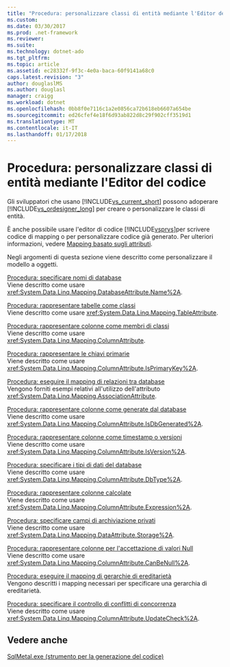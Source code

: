 ```yaml
---
title: "Procedura: personalizzare classi di entità mediante l'Editor del codice"
ms.custom: 
ms.date: 03/30/2017
ms.prod: .net-framework
ms.reviewer: 
ms.suite: 
ms.technology: dotnet-ado
ms.tgt_pltfrm: 
ms.topic: article
ms.assetid: ec28332f-9f3c-4e0a-baca-60f9141a68c0
caps.latest.revision: "3"
author: douglaslMS
ms.author: douglasl
manager: craigg
ms.workload: dotnet
ms.openlocfilehash: 0bb8f0e7116c1a2e0856ca72b618eb6607a654be
ms.sourcegitcommit: ed26cfef4e18f6d93ab822d8c29f902cff3519d1
ms.translationtype: MT
ms.contentlocale: it-IT
ms.lasthandoff: 01/17/2018
---
```

# <a name="how-to-customize-entity-classes-by-using-the-code-editor"></a>Procedura: personalizzare classi di entità mediante l'Editor del codice
Gli sviluppatori che usano [!INCLUDE[vs_current_short](../../../../../../includes/vs-current-short-md.md)] possono adoperare [!INCLUDE[vs_ordesigner_long](../../../../../../includes/vs-ordesigner-long-md.md)] per creare o personalizzare le classi di entità.  
  
 È anche possibile usare l'editor di codice [!INCLUDE[vsprvs](../../../../../../includes/vsprvs-md.md)]per scrivere codice di mapping o per personalizzare codice già generato. Per ulteriori informazioni, vedere [Mapping basato sugli attributi](../../../../../../docs/framework/data/adonet/sql/linq/attribute-based-mapping.md).  
  
 Negli argomenti di questa sezione viene descritto come personalizzare il modello a oggetti.  
  
 [Procedura: specificare nomi di database](../../../../../../docs/framework/data/adonet/sql/linq/how-to-specify-database-names.md)  
 Viene descritto come usare <xref:System.Data.Linq.Mapping.DatabaseAttribute.Name%2A>.  
  
 [Procedura: rappresentare tabelle come classi](../../../../../../docs/framework/data/adonet/sql/linq/how-to-represent-tables-as-classes.md)  
 Viene descritto come usare <xref:System.Data.Linq.Mapping.TableAttribute>.  
  
 [Procedura: rappresentare colonne come membri di classi](../../../../../../docs/framework/data/adonet/sql/linq/how-to-represent-columns-as-class-members.md)  
 Viene descritto come usare <xref:System.Data.Linq.Mapping.ColumnAttribute>.  
  
 [Procedura: rappresentare le chiavi primarie](../../../../../../docs/framework/data/adonet/sql/linq/how-to-represent-primary-keys.md)  
 Viene descritto come usare <xref:System.Data.Linq.Mapping.ColumnAttribute.IsPrimaryKey%2A>.  
  
 [Procedura: eseguire il mapping di relazioni tra database](../../../../../../docs/framework/data/adonet/sql/linq/how-to-map-database-relationships.md)  
 Vengono forniti esempi relativi all'utilizzo dell'attributo <xref:System.Data.Linq.Mapping.AssociationAttribute>.  
  
 [Procedura: rappresentare colonne come generate dal database](../../../../../../docs/framework/data/adonet/sql/linq/how-to-represent-columns-as-database-generated.md)  
 Viene descritto come usare <xref:System.Data.Linq.Mapping.ColumnAttribute.IsDbGenerated%2A>.  
  
 [Procedura: rappresentare colonne come timestamp o versioni](../../../../../../docs/framework/data/adonet/sql/linq/how-to-represent-columns-as-timestamp-or-version-columns.md)  
 Viene descritto come usare <xref:System.Data.Linq.Mapping.ColumnAttribute.IsVersion%2A>.  
  
 [Procedura: specificare i tipi di dati del database](../../../../../../docs/framework/data/adonet/sql/linq/how-to-specify-database-data-types.md)  
 Viene descritto come usare <xref:System.Data.Linq.Mapping.ColumnAttribute.DbType%2A>.  
  
 [Procedura: rappresentare colonne calcolate](../../../../../../docs/framework/data/adonet/sql/linq/how-to-represent-computed-columns.md)  
 Viene descritto come usare <xref:System.Data.Linq.Mapping.ColumnAttribute.Expression%2A>.  
  
 [Procedura: specificare campi di archiviazione privati](../../../../../../docs/framework/data/adonet/sql/linq/how-to-specify-private-storage-fields.md)  
 Viene descritto come usare <xref:System.Data.Linq.Mapping.DataAttribute.Storage%2A>.  
  
 [Procedura: rappresentare colonne per l'accettazione di valori Null](../../../../../../docs/framework/data/adonet/sql/linq/how-to-represent-columns-as-allowing-null-values.md)  
 Viene descritto come usare <xref:System.Data.Linq.Mapping.ColumnAttribute.CanBeNull%2A>.  
  
 [Procedura: eseguire il mapping di gerarchie di ereditarietà](../../../../../../docs/framework/data/adonet/sql/linq/how-to-map-inheritance-hierarchies.md)  
 Vengono descritti i mapping necessari per specificare una gerarchia di ereditarietà.  
  
 [Procedura: specificare il controllo di conflitti di concorrenza](../../../../../../docs/framework/data/adonet/sql/linq/how-to-specify-concurrency-conflict-checking.md)  
 Viene descritto come usare <xref:System.Data.Linq.Mapping.ColumnAttribute.UpdateCheck%2A>.  
  
## <a name="see-also"></a>Vedere anche  
 [SqlMetal.exe (strumento per la generazione del codice)](../../../../../../docs/framework/tools/sqlmetal-exe-code-generation-tool.md)
